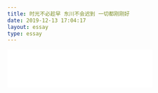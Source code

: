```yaml
---
title: 时光不必趁早 东川不会迟到 一切都刚刚好
date: 2019-12-13 17:04:17
layout: essay
type: essay
---
```


<iframe frameborder="no" border="0" marginwidth="0" marginheight="0" width=330 height=86 src="//music.163.com/outchain/player?type=2&id=433107530&auto=1&height=66"></iframe>

